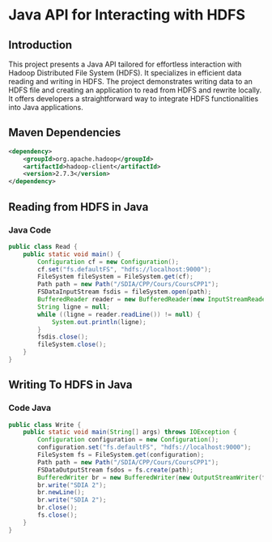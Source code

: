 # Java API for Interacting with HDFS
## Introduction
This project presents a Java API tailored for effortless interaction with Hadoop Distributed File System (HDFS). It specializes in efficient data reading and writing in HDFS. The project demonstrates writing data to an HDFS file and creating an application to read from HDFS and rewrite locally. It offers developers a straightforward way to integrate HDFS functionalities into Java applications.

## Maven Dependencies
```xml
<dependency>
    <groupId>org.apache.hadoop</groupId>
    <artifactId>hadoop-client</artifactId>
    <version>2.7.3</version>
</dependency>
```

## Reading from HDFS in Java

### Java Code

```java
public class Read {
    public static void main() {
        Configuration cf = new Configuration();
        cf.set("fs.defaultFS", "hdfs://localhost:9000");
        FileSystem fileSystem = FileSystem.get(cf);
        Path path = new Path("/SDIA/CPP/Cours/CoursCPP1");
        FSDataInputStream fsdis = fileSystem.open(path);
        BufferedReader reader = new BufferedReader(new InputStreamReader(fsdis, StandardCharsets.UTF_8));
        String ligne = null;
        while ((ligne = reader.readLine()) != null) {
            System.out.println(ligne);
        }
        fsdis.close();
        fileSystem.close();
    }
}
```


## Writing To HDFS in Java

### Code Java
```java
public class Write {
    public static void main(String[] args) throws IOException {
        Configuration configuration = new Configuration();
        configuration.set("fs.defaultFS", "hdfs://localhost:9000");
        FileSystem fs = FileSystem.get(configuration);
        Path path = new Path("/SDIA/CPP/Cours/CoursCPP1");
        FSDataOutputStream fsdos = fs.create(path);
        BufferedWriter br = new BufferedWriter(new OutputStreamWriter(fsdos, StandardCharsets.UTF_8));
        br.write("SDIA 2");
        br.newLine();
        br.write("SDIA 2");
        br.close();
        fs.close();
    }
}
```